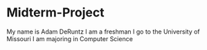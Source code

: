 # Midterm-Project
My name is Adam DeRuntz
I am a freshman 
I go to the University of Missouri
I am majoring in Computer Science 